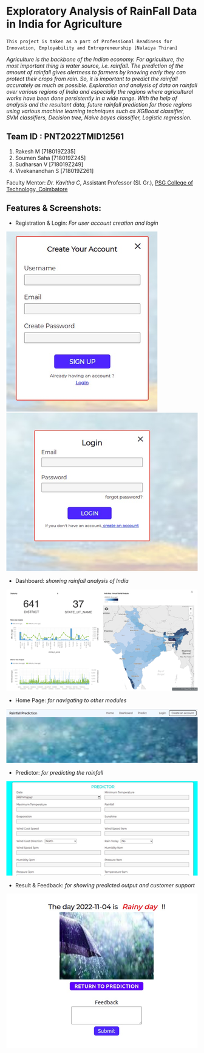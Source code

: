 # Exploratory Analysis of RainFall Data in India for Agriculture
`This project is taken as a part of Professional Readiness for Innovation, Employability and Entrepreneurship [Nalaiya Thiran]`

_Agriculture is the backbone of the Indian economy. For agriculture, the most important thing is water source, i.e. rainfall. The prediction of the amount of rainfall gives alertness to farmers by knowing early they can protect their crops from rain. So, it is important to predict the rainfall accurately as much as possible. Exploration and analysis of data on rainfall over various regions of India and especially the regions where agricultural works have been done persistently in a wide range. With the help of analysis and the resultant data, future rainfall prediction for those regions using various machine learning techniques such as XGBoost classifier, SVM classifiers, Decision tree, Naive bayes classifier, Logistic regression._


## Team ID : PNT2022TMID12561
1. Rakesh M [718019Z235]
2. Soumen Saha [718019Z245]
3. Sudharsan V [718019Z249]
4. Vivekanandhan S [718019Z261]

 
[comment]: # (Industry Mentors: _Mahidhar_, _Mohammed Azhar Uddin_)

Faculty Mentor: _Dr. Kavitha C_, Assistant Professor (Sl. Gr.), [PSG College of Technology, Coimbatore](https://www.psgtech.edu/)

## Features & Screenshots:

- Registration & Login: _For user account creation and login_

![Image1](Final_Deliverables/Screenshots/CreateAccountPage.jpeg)
![Image1](Final_Deliverables/Screenshots/LoginPage.jpeg)
- Dashboard: _showing rainfall analysis of India_

![Image1](Final_Deliverables/Screenshots/DashboardPage.png)
- Home Page: _for navigating to other modules_

![Image1](Final_Deliverables/Screenshots/HomePage.jpeg)
- Predictor: _for predicting the rainfall_

![Image1](Final_Deliverables/Screenshots/PredictorPage.jpeg)
- Result & Feedback: _for showing predicted output and customer support_

![Image1](Final_Deliverables/Screenshots/ResultAndFeedbackPage.jpeg)
